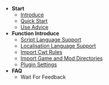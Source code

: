 * **Start**
  * [Introduce](./)
  * [Quick Start](quick-start.md)
  * [Use Advice](use-advice.md)
* **Function Introduce**
  * [Script Language Support](script-language-support.md)
  * [Localisation Language Support](localisation-language-support.md)
  * [Import Cwt Rules](import-cwt-rules.md)
  * [Import Game and Mod Directories](import-game-and-mod-directories.md)
  * [Plugin Settings](plugin-settings.md)
* **FAQ**
  * Wait For Feedback